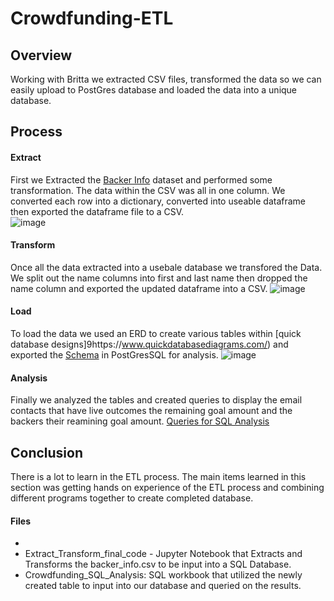 # Crowdfunding-ETL

## Overview
Working with Britta we extracted CSV files, transformed the data so we can easily upload to PostGres database and loaded the data into a unique database.  

## Process
#### Extract
First we Extracted the [Backer Info](https://github.com/whartzler/Crowdfunding-ETL/blob/main/Resources/backer_info.csv) dataset and performed some transformation.  The data within the CSV was all in one column.  We converted each row into a dictionary, converted into useable dataframe then exported the dataframe file to a CSV.  
![image](https://user-images.githubusercontent.com/109490755/229884663-6ed4c2fc-0120-4074-9c45-33d747e47ade.png)

#### Transform
Once all the data extracted into a usebale database we transfored the Data.  We split out the name columns into first and last name then dropped the name column and exported the updated dataframe into a CSV.
![image](https://user-images.githubusercontent.com/109490755/229894373-60073a18-4fe2-4a04-811a-e52c20034615.png)

#### Load
To load the data we used an ERD to create various tables within [quick database designs]9https://www.quickdatabasediagrams.com/) and exported the [Schema](https://github.com/whartzler/Crowdfunding-ETL/blob/main/crowdfunding_db_schema.sql) in PostGresSQL for analysis. 
![image](https://user-images.githubusercontent.com/109490755/229894884-5cc0e421-69e2-4057-8573-ef211d1f843b.png)


#### Analysis   
Finally we analyzed the tables and created queries to display the email contacts that have live outcomes the remaining goal amount and the backers their reamining goal amount.
[Queries for SQL Analysis](https://github.com/whartzler/Crowdfunding-ETL/blob/main/crowdfunding_SQL_Analysis.sql) 

## Conclusion
There is a lot to learn in the ETL process.  The main items learned in this section was getting hands on experience of the ETL process and combining different programs together to create completed database.  


#### Files
 - 
 - Extract_Transform_final_code - Jupyter Notebook that Extracts and Transforms the backer_info.csv to be input into a SQL Database.
 - Crowdfunding_SQL_Analysis:  SQL workbook that utilized the newly created table to input into our database and queried on the results.
